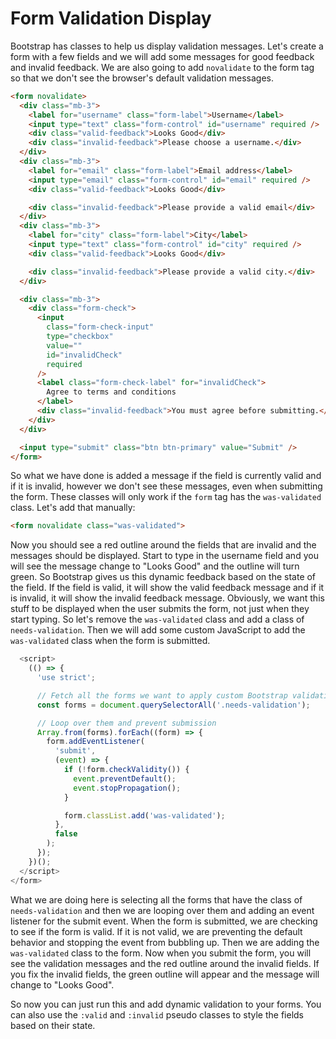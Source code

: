 # Form Validation Display

Bootstrap has classes to help us display validation messages. Let's create a form with a few fields and we will add some messages for good feedback and invalid feedback. We are also going to add `novalidate` to the form tag so that we don't see the browser's default validation messages.

```html
<form novalidate>
  <div class="mb-3">
    <label for="username" class="form-label">Username</label>
    <input type="text" class="form-control" id="username" required />
    <div class="valid-feedback">Looks Good</div>
    <div class="invalid-feedback">Please choose a username.</div>
  </div>
  <div class="mb-3">
    <label for="email" class="form-label">Email address</label>
    <input type="email" class="form-control" id="email" required />
    <div class="valid-feedback">Looks Good</div>

    <div class="invalid-feedback">Please provide a valid email</div>
  </div>
  <div class="mb-3">
    <label for="city" class="form-label">City</label>
    <input type="text" class="form-control" id="city" required />
    <div class="valid-feedback">Looks Good</div>

    <div class="invalid-feedback">Please provide a valid city.</div>
  </div>

  <div class="mb-3">
    <div class="form-check">
      <input
        class="form-check-input"
        type="checkbox"
        value=""
        id="invalidCheck"
        required
      />
      <label class="form-check-label" for="invalidCheck">
        Agree to terms and conditions
      </label>
      <div class="invalid-feedback">You must agree before submitting.</div>
    </div>
  </div>

  <input type="submit" class="btn btn-primary" value="Submit" />
</form>
``` 

So what we have done is added a message if the field is currently valid and
if it is invalid, however we don't see these messages, even when submitting the
form. These classes will only work if the `form` tag has the `was-validated`
class. Let's add that manually: 

```html
<form novalidate class="was-validated">
``` 

Now you should see a red outline around the fields that are invalid and
  the messages should be displayed. Start to type in the username field and you
  will see the message change to "Looks Good" and the outline will turn green.
  So Bootstrap gives us this dynamic feedback based on the state of the field.
  If the field is valid, it will show the valid feedback message and if it is
  invalid, it will show the invalid feedback message. Obviously, we want this
  stuff to be displayed when the user submits the form, not just when they start
  typing. So let's remove the `was-validated` class and add a class of
  `needs-validation`. Then we will add some custom JavaScript to add the
  `was-validated` class when the form is submitted. 

```js
  <script>
    (() => {
      'use strict';

      // Fetch all the forms we want to apply custom Bootstrap validation styles to
      const forms = document.querySelectorAll('.needs-validation');

      // Loop over them and prevent submission
      Array.from(forms).forEach((form) => {
        form.addEventListener(
          'submit',
          (event) => {
            if (!form.checkValidity()) {
              event.preventDefault();
              event.stopPropagation();
            }

            form.classList.add('was-validated');
          },
          false
        );
      });
    })();
  </script>
</form>
```

What we are doing here is selecting all the forms that have the class of `needs-validation` and then we are looping over them and adding an event listener for the submit event. When the form is submitted, we are checking to see if the form is valid. If it is not valid, we are preventing the default behavior and stopping the event from bubbling up. Then we are adding the `was-validated` class to the form. Now when you submit the form, you will see the validation messages and the red outline around the invalid fields. If you fix the invalid fields, the green outline will appear and the message will change to "Looks Good".

So now you can just run this and add dynamic validation to your forms. You can also use the `:valid` and `:invalid` pseudo classes to style the fields based on their state.

